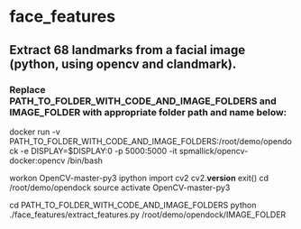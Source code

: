 # face_features
## Extract 68 landmarks from a facial image (python, using opencv and clandmark).
### Replace PATH_TO_FOLDER_WITH_CODE_AND_IMAGE_FOLDERS and IMAGE_FOLDER with appropriate folder path and name below:

docker run -v PATH_TO_FOLDER_WITH_CODE_AND_IMAGE_FOLDERS:/root/demo/opendock -e DISPLAY=$DISPLAY:0 -p 5000:5000 -it spmallick/opencv-docker:opencv /bin/bash

workon OpenCV-master-py3
ipython
import cv2
cv2.__version__
exit()
cd /root/demo/opendock
source activate OpenCV-master-py3

cd PATH_TO_FOLDER_WITH_CODE_AND_IMAGE_FOLDERS
python ./face_features/extract_features.py /root/demo/opendock/IMAGE_FOLDER
